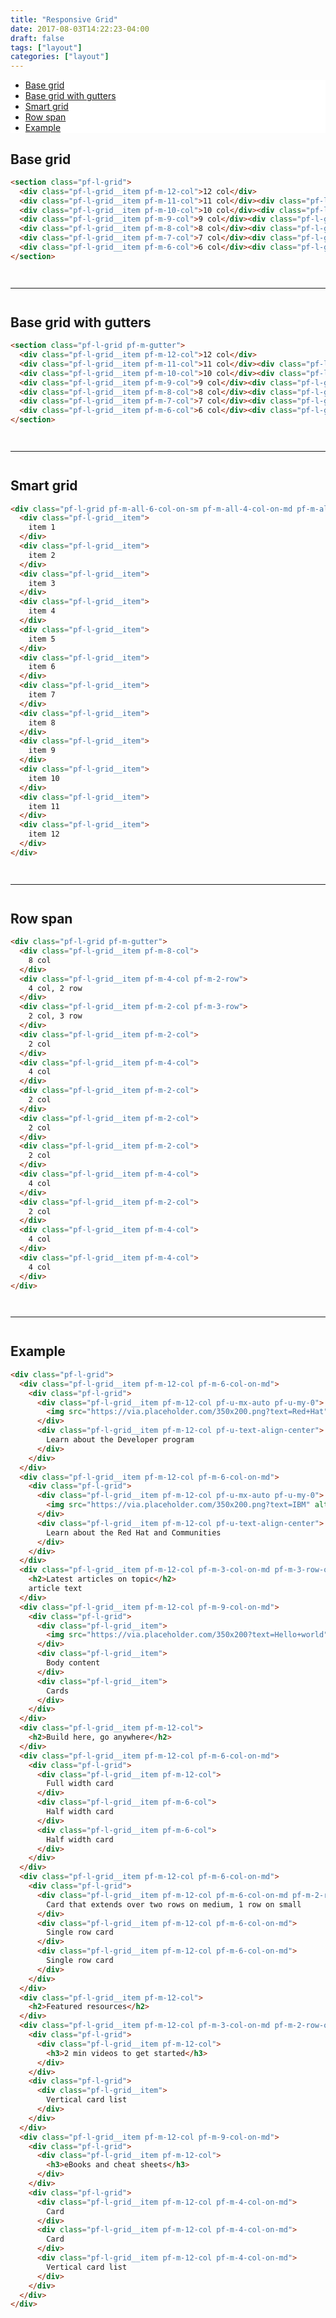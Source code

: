```yaml
---
title: "Responsive Grid"
date: 2017-08-03T14:22:23-04:00
draft: false
tags: ["layout"]
categories: ["layout"]
---
```


<style>
  nav.pf-c-nav.jump-nav {
    position: sticky;
    top: 0;
    background-color: #fff;
    margin-bottom: 25px;
  }
  .pf-l-grid > * {
    border: 1px dashed #000;
    font-weight: 700;
    padding: 1em;
  }
  hr {
    margin: 3em 0;
  }
</style>

<nav class="pf-c-nav jump-nav" aria-label="Local">
  <ul class="pf-c-nav__tertiary-list">
    <li class="pf-c-nav__item">
      <a href="#base-grid" class="pf-c-nav__link">
        <i class="fad fa-circle"></i> Base grid
      </a>
    </li>
    <li class="pf-c-nav__item">
      <a href="#base-grid-with-gutters" class="pf-c-nav__link">
        <i class="fad fa-circle"></i> Base grid with gutters
      </a>
    </li>
    <li class="pf-c-nav__item">
      <a href="#smart-grid" class="pf-c-nav__link">
        <i class="fad fa-circle"></i> Smart grid
      </a>
    </li>
    <li class="pf-c-nav__item">
      <a href="#row-span" class="pf-c-nav__link">
        <i class="fad fa-circle"></i> Row span
      </a>
    </li>
    <li class="pf-c-nav__item">
      <a href="#example" class="pf-c-nav__link">
        <i class="fad fa-circle"></i> Example
      </a>
    </li>
  </ul>
</nav>

## Base grid
```html
<section class="pf-l-grid">
  <div class="pf-l-grid__item pf-m-12-col">12 col</div>
  <div class="pf-l-grid__item pf-m-11-col">11 col</div><div class="pf-l-grid__item pf-m-1-col">1 col</div>
  <div class="pf-l-grid__item pf-m-10-col">10 col</div><div class="pf-l-grid__item pf-m-2-col">2 col</div>
  <div class="pf-l-grid__item pf-m-9-col">9 col</div><div class="pf-l-grid__item pf-m-3-col">3 col</div>
  <div class="pf-l-grid__item pf-m-8-col">8 col</div><div class="pf-l-grid__item pf-m-4-col">4 col</div>
  <div class="pf-l-grid__item pf-m-7-col">7 col</div><div class="pf-l-grid__item pf-m-5-col">5 col</div>
  <div class="pf-l-grid__item pf-m-6-col">6 col</div><div class="pf-l-grid__item pf-m-6-col">6 col</div>
</section>
```

<hr>

## Base grid with gutters
```html
<section class="pf-l-grid pf-m-gutter">
  <div class="pf-l-grid__item pf-m-12-col">12 col</div>
  <div class="pf-l-grid__item pf-m-11-col">11 col</div><div class="pf-l-grid__item pf-m-1-col">1 col</div>
  <div class="pf-l-grid__item pf-m-10-col">10 col</div><div class="pf-l-grid__item pf-m-2-col">2 col</div>
  <div class="pf-l-grid__item pf-m-9-col">9 col</div><div class="pf-l-grid__item pf-m-3-col">3 col</div>
  <div class="pf-l-grid__item pf-m-8-col">8 col</div><div class="pf-l-grid__item pf-m-4-col">4 col</div>
  <div class="pf-l-grid__item pf-m-7-col">7 col</div><div class="pf-l-grid__item pf-m-5-col">5 col</div>
  <div class="pf-l-grid__item pf-m-6-col">6 col</div><div class="pf-l-grid__item pf-m-6-col">6 col</div>
</section>
```

<hr>

## Smart grid
```html
<div class="pf-l-grid pf-m-all-6-col-on-sm pf-m-all-4-col-on-md pf-m-all-2-col-on-lg pf-m-all-1-col-on-xl">
  <div class="pf-l-grid__item">
    item 1
  </div>
  <div class="pf-l-grid__item">
    item 2
  </div>
  <div class="pf-l-grid__item">
    item 3
  </div>
  <div class="pf-l-grid__item">
    item 4
  </div>
  <div class="pf-l-grid__item">
    item 5
  </div>
  <div class="pf-l-grid__item">
    item 6
  </div>
  <div class="pf-l-grid__item">
    item 7
  </div>
  <div class="pf-l-grid__item">
    item 8
  </div>
  <div class="pf-l-grid__item">
    item 9
  </div>
  <div class="pf-l-grid__item">
    item 10
  </div>
  <div class="pf-l-grid__item">
    item 11
  </div>
  <div class="pf-l-grid__item">
    item 12
  </div>
</div>
```

<hr>

## Row span
```html
<div class="pf-l-grid pf-m-gutter">
  <div class="pf-l-grid__item pf-m-8-col">
    8 col
  </div>
  <div class="pf-l-grid__item pf-m-4-col pf-m-2-row">
    4 col, 2 row
  </div>
  <div class="pf-l-grid__item pf-m-2-col pf-m-3-row">
    2 col, 3 row
  </div>
  <div class="pf-l-grid__item pf-m-2-col">
    2 col
  </div>
  <div class="pf-l-grid__item pf-m-4-col">
    4 col
  </div>
  <div class="pf-l-grid__item pf-m-2-col">
    2 col
  </div>
  <div class="pf-l-grid__item pf-m-2-col">
    2 col
  </div>
  <div class="pf-l-grid__item pf-m-2-col">
    2 col
  </div>
  <div class="pf-l-grid__item pf-m-4-col">
    4 col
  </div>
  <div class="pf-l-grid__item pf-m-2-col">
    2 col
  </div>
  <div class="pf-l-grid__item pf-m-4-col">
    4 col
  </div>
  <div class="pf-l-grid__item pf-m-4-col">
    4 col
  </div>
</div>
```

<hr>

## Example
```html
<div class="pf-l-grid">
  <div class="pf-l-grid__item pf-m-12-col pf-m-6-col-on-md">
    <div class="pf-l-grid">
      <div class="pf-l-grid__item pf-m-12-col pf-u-mx-auto pf-u-my-0">
        <img src="https://via.placeholder.com/350x200.png?text=Red+Hat" alt="Red Hat">
      </div>
      <div class="pf-l-grid__item pf-m-12-col pf-u-text-align-center">
        Learn about the Developer program
      </div>
    </div>
  </div>
  <div class="pf-l-grid__item pf-m-12-col pf-m-6-col-on-md">
    <div class="pf-l-grid">
      <div class="pf-l-grid__item pf-m-12-col pf-u-mx-auto pf-u-my-0">
        <img src="https://via.placeholder.com/350x200.png?text=IBM" alt="IBM">
      </div>
      <div class="pf-l-grid__item pf-m-12-col pf-u-text-align-center">
        Learn about the Red Hat and Communities
      </div>
    </div>
  </div>
  <div class="pf-l-grid__item pf-m-12-col pf-m-3-col-on-md pf-m-3-row-on-md">
    <h2>Latest articles on topic</h2>
    article text
  </div>
  <div class="pf-l-grid__item pf-m-12-col pf-m-9-col-on-md">
    <div class="pf-l-grid">
      <div class="pf-l-grid__item">
        <img src="https://via.placeholder.com/350x200?text=Hello+world" alt="Hello World">
      </div>
      <div class="pf-l-grid__item">
        Body content
      </div>
      <div class="pf-l-grid__item">
        Cards
      </div>
    </div>
  </div>
  <div class="pf-l-grid__item pf-m-12-col">
    <h2>Build here, go anywhere</h2>
  </div>
  <div class="pf-l-grid__item pf-m-12-col pf-m-6-col-on-md">
    <div class="pf-l-grid">
      <div class="pf-l-grid__item pf-m-12-col">
        Full width card
      </div>
      <div class="pf-l-grid__item pf-m-6-col">
        Half width card
      </div>
      <div class="pf-l-grid__item pf-m-6-col">
        Half width card
      </div>
    </div>
  </div>
  <div class="pf-l-grid__item pf-m-12-col pf-m-6-col-on-md">
    <div class="pf-l-grid">
      <div class="pf-l-grid__item pf-m-12-col pf-m-6-col-on-md pf-m-2-row-on-md">
        Card that extends over two rows on medium, 1 row on small
      </div>
      <div class="pf-l-grid__item pf-m-12-col pf-m-6-col-on-md">
        Single row card
      </div>
      <div class="pf-l-grid__item pf-m-12-col pf-m-6-col-on-md">
        Single row card
      </div>
    </div>
  </div>
  <div class="pf-l-grid__item pf-m-12-col">
    <h2>Featured resources</h2>
  </div>
  <div class="pf-l-grid__item pf-m-12-col pf-m-3-col-on-md pf-m-2-row-on-md">
    <div class="pf-l-grid">
      <div class="pf-l-grid__item pf-m-12-col">
        <h3>2 min videos to get started</h3>
      </div>
    </div>
    <div class="pf-l-grid">
      <div class="pf-l-grid__item">
        Vertical card list
      </div>
    </div>
  </div>
  <div class="pf-l-grid__item pf-m-12-col pf-m-9-col-on-md">
    <div class="pf-l-grid">
      <div class="pf-l-grid__item pf-m-12-col">
        <h3>eBooks and cheat sheets</h3>
      </div>
    </div>
    <div class="pf-l-grid">
      <div class="pf-l-grid__item pf-m-12-col pf-m-4-col-on-md">
        Card
      </div>
      <div class="pf-l-grid__item pf-m-12-col pf-m-4-col-on-md">
        Card
      </div>
      <div class="pf-l-grid__item pf-m-12-col pf-m-4-col-on-md">
        Vertical card list
      </div>
    </div>
  </div>
</div>
```
